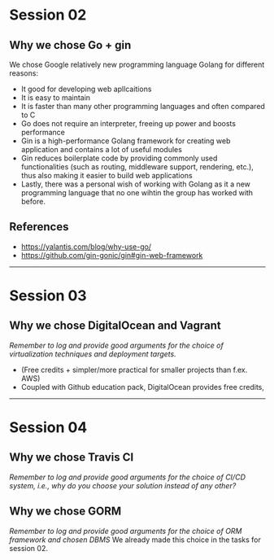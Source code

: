 # Session 02
## Why we chose Go + gin
We chose Google relatively new programming language Golang for different reasons: 
- It good for developing web apllcaitions 
- It is easy to maintain 
- It is faster than many other programming languages and often compared to C
- Go does not require an interpreter, freeing up power and boosts performance
- Gin is a high-performance Golang framework for creating web application and contains a lot of useful modules
- Gin reduces boilerplate code by providing commonly used functionalities (such as routing, middleware support, rendering, etc.), thus also making it easier to build web applications
- Lastly, there was a personal wish of working with Golang as it a new programming language that no one wihtin the group has worked with before. 

## References
- https://yalantis.com/blog/why-use-go/
- https://github.com/gin-gonic/gin#gin-web-framework
---
# Session 03
## Why we chose DigitalOcean and Vagrant
*Remember to log and provide good arguments for the choice of virtualization techniques and deployment targets.*

- (Free credits + simpler/more practical for smaller projects than f.ex. AWS)
- Coupled with Github education pack, DigitalOcean provides free credits, 

---
# Session 04
## Why we chose Travis CI
*Remember to log and provide good arguments for the choice of CI/CD system, i.e., why do you choose your solution instead of any other?*

## Why we chose GORM
*Remember to log and provide good arguments for the choice of ORM framework and chosen DBMS*
We already made this choice in the tasks for session 02. 